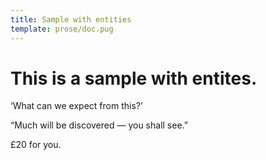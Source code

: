 ```yaml
---
title: Sample with entities
template: prose/doc.pug
---
```


# This is a sample with entites.

&lsquo;What can we expect from this?&rsquo;

&ldquo;Much will be discovered &mdash; you shall see.&rdquo;

&#xA3;20 for you.

